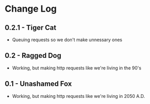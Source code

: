 # Change Log


## 0.2.1 - Tiger Cat

- Queuing requests so we don't make unnessary ones


## 0.2 - Ragged Dog

- Working, but making http requests like we're living in the 90's


## 0.1 - Unashamed Fox

- Working, but making http requests like we're living in 2050 A.D.